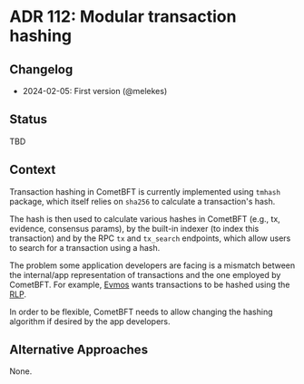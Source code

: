 # ADR 112: Modular transaction hashing

## Changelog

- 2024-02-05: First version (@melekes)

## Status

TBD

## Context

Transaction hashing in CometBFT is currently implemented using `tmhash`
package, which itself relies on `sha256` to calculate a transaction's hash.

The hash is then used to calculate various hashes in CometBFT (e.g., tx,
evidence, consensus params), by the built-in indexer (to index this
transaction) and by the RPC `tx` and `tx_search` endpoints, which allow users
to search for a transaction using a hash.

The problem some application developers are facing is a mismatch between the
internal/app representation of transactions and the one employed by CometBFT. For
example, [Evmos](https://evmos.org/) wants transactions to be hashed using
the [RLP][rlp].

In order to be flexible, CometBFT needs to allow changing the hashing algorithm
if desired by the app developers.

## Alternative Approaches

None.

## Decision

Give app developers a way to provide their own hash function.

## Detailed Design

Add `hashFn HashFn` argument to `NewNode` constructor in `node.go`.

```go
type HashFn interface {
    // New returns a new hash.Hash calculating the given hash function.
    New() hash.Hash
    // Size returns the length, in bytes, of a digest resulting from the given hash function.
    Size() int
}

type TMHash struct {}
func (TMHash) New() hash.Hash {
    return tmhash.New()
}
func (TMHash) Size(bz []byte) {
    return tmhash.Size
}

func DefaultHashFn() HashFn {
    return TMHash{}
}
```

And then use it to calculate a transaction's hash, consensus parameters hash, etc.

## Consequences

### Positive

- Modular transaction hashing
- Paving a way for the pluggable cryptography

### Negative

- One more argument in `NewNode`

### Neutral

## References

- [Original issue](https://github.com/tendermint/tendermint/issues/6539)

- [rlp]: https://ethereum.org/developers/docs/data-structures-and-encoding/rlp
